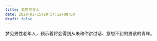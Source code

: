 ```yaml
---
title: 男性老年人
date: 2020-02-15T20:54:12+08:00
draft: false
---
```


梦见男性老年人，预示着将会得到从未和你讲过话、意想不到的男孩的青睐。<br>
